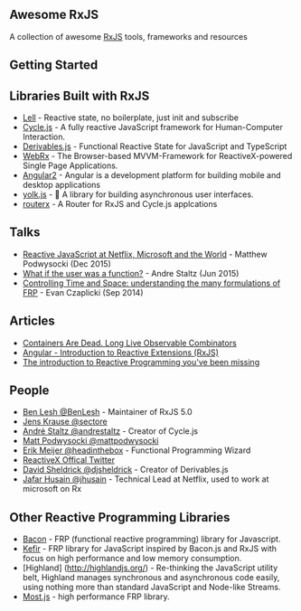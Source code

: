 Awesome RxJS
------------

A collection of awesome [RxJS](hhttps://github.com/Reactive-Extensions/RxJS) tools, frameworks and resources

## Getting Started


## Libraries Built with RxJS
 - [Lell](https://github.com/arkverse/lell) - Reactive state, no boilerplate, just init and subscribe
 - [Cycle.js](https://cycle.js.org) - A fully reactive JavaScript framework for Human-Computer Interaction.
 - [Derivables.js](https://github.com/ds300/derivablejs) - Functional Reactive State for JavaScript and TypeScript
 - [WebRx](https://webrx.org) - The Browser-based MVVM-Framework for ReactiveX-powered Single Page Applications.
 - [Angular2](https://angular.io/) - Angular is a development platform for building mobile and desktop applications
 - [yolk.js](https://github.com/garbles/yolk) - :egg: A library for building asynchronous user interfaces.
 - [routerx](https://github.com/bcoop713/routerx) - A Router for RxJS and Cycle.js applcations

## Talks
 - [Reactive JavaScript at Netflix, Microsoft and the World](https://www.youtube.com/watch?v=KOOT7BArVHQ) - Matthew Podwysocki (Dec 2015)
 - [What if the user was a function?](https://www.youtube.com/watch?v=1zj7M1LnJV4) - Andre Staltz (Jun 2015)
 - [Controlling Time and Space: understanding the many formulations of FRP](https://www.youtube.com/watch?v=Agu6jipKfYw) - Evan Czaplicki (Sep 2014)

## Articles
 - [Containers Are Dead. Long Live Observable Combinators](https://medium.com/@milankinen/containers-are-dead-long-live-observable-combinators-2cb0c1f06c96#.4e639jlf5)
 - [ Angular - Introduction to Reactive Extensions (RxJS)](https://medium.com/google-developer-experts/angular-introduction-to-reactive-extensions-rxjs-a86a7430a61f#.4xdsm88gq)
 - [The introduction to Reactive Programming you've been missing](https://gist.github.com/staltz/868e7e9bc2a7b8c1f754)
 
## People
 - [Ben Lesh @BenLesh](https://twitter.com/BenLesh) - Maintainer of RxJS 5.0
 - [Jens Krause @sectore ](https://twitter.com/sectore) 
 - [André Staltz @andrestaltz](https://twitter.com/andrestaltz) - Creator of Cycle.js
 - [Matt Podwysocki @mattpodwysocki](https://twitter.com/mattpodwysocki)
 - [Erik Meijer @headinthebox](https://twitter.com/headinthebox) - Functional Programming Wizard
 - [ReactiveX Offical Twitter](https://twitter.com/ReactiveX)
 - [David Sheldrick @djsheldrick](https://twitter.com/djsheldrick) - Creator of Derivables.js
 - [Jafar Husain @jhusain](https://twitter.com/djsheldrick) - Technical Lead at Netflix, used to work at microsoft on Rx


## Other Reactive Programming Libraries
* [Bacon](https://github.com/baconjs/bacon.js) - FRP (functional reactive programming) library for Javascript.
* [Kefir](https://github.com/pozadi/kefir) - FRP library for JavaScript inspired by Bacon.js and RxJS with focus on high performance and low memory consumption.
* [Highland] (http://highlandjs.org/) - Re-thinking the JavaScript utility belt, Highland manages synchronous and asynchronous code easily, using nothing more than standard JavaScript and Node-like Streams.
* [Most.js](https://github.com/cujojs/most) - high performance FRP library.
